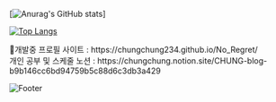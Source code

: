
[![Anurag's GitHub stats](https://github-readme-stats.vercel.app/api?username=chungchung234)]
<div></div>

[![Top Langs](https://github-readme-stats.vercel.app/api/top-langs/?username=chungchung234)](https://github.com/chungchung234/github-readme-stats)

<div></div>
🔧개발중 프로필 사이트 : https://chungchung234.github.io/No_Regret/

<div></div>
개인 공부 및 스케줄 노션 : https://chungchung.notion.site/CHUNG-blog-b9b146cc6bd94759b5c88d6c3db3a429



![Footer](https://capsule-render.vercel.app/api?type=waving&color=blue&height=200&section=footer)
